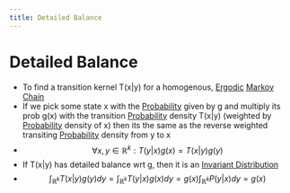 ```yaml
---
title: Detailed Balance
---
```


# Detailed Balance
- To find a transition kernel T(x|y) for a homogenous, [Ergodic](Ergodic.md) [Markov Chain](Markov%20Chain.md)
- If we pick some state x with the [Probability](Probability.md) given by g and multiply its prob g(x) with the transition [Probability](Probability.md) density T(x|y) (weighted by [Probability](Probability.md) density of x)  then its the same as the reverse weighted transiting [Probability](Probability.md) density from y to x
- $$\forall x,y \in \mathbb{R}^{k}: T(y|x)g(x) = T(x|y)g(y)$$
- If T(x|y) has detailed balance wrt g, then it is an [Invariant Distribution](Invariant%20Distribution.md)
- $$\int_{\mathbb{R}^{k}}T(x|y)g(y)dy = \int_{\mathbb{R}^{k}}T(y|x)g(x)dy = g(x)\int_{\mathbb{R}^{k}}P(y|x)dy = g(x)$$
































































































